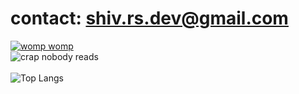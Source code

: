 # contact: shiv.rs.dev@gmail.com
[![womp womp](https://readme-typing-svg.demolab.com/?lines=ambassing+🤑)](https://git.io/typing-svg)
</br>
![crap nobody reads](https://github-readme-stats.vercel.app/api?username=shivrsdev&hide=contribs,prs&theme=dark)
</br> </br>
![Top Langs](https://github-readme-stats.vercel.app/api/top-langs/?username=shivrsdev&langs_count=3&theme=dark)
</br> </br>
